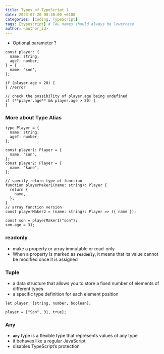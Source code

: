 ```yaml
---
title: Types of TypeScript 1
date: 2023-07-20 08:30:00 +0100
categories: [Coding, TypeScript]
tags: [typescript] # TAG names should always be lowercase
author: <author_id>
---
```


- Optional parameter ?

```tsx
const player: {
  name: string;
  age?: number;
} = {
  name: 'son',
};

if (player.age > 20) {
} //error

// check the possibility of player.age being undefined
if (**player.age** && player.age > 20) {
}
```

### More about **Type Alias**

```tsx
type Player = {
  name: string;
  age?: number;
};

const player1: Player = {
  name: "son",
};
const player2: Player = {
  name: "kane",
};

// specify return type of function
function playerMaker1(name: string): Player {
  return {
    name,
  };
}
// array function version
const playerMaker2 = (name: string): Player => ({ name });

const son = playerMaker1("son");
son.age = 31;
```

### readonly

- make a property or array immutable or read-only
- When a property is marked as **`readonly`**, it means that its value cannot be modified once it is assigned

### Tuple

- a data structure that allows you to store a fixed number of elements of different types
- a specific type definition for each element position

```tsx
let player: [string, number, boolean];

player = ["Son", 31, true];
```

### Any

- **`any`** type is a flexible type that represents values of any type
- it behaves like a regular JavaScript
- disables TypeScript’s protection
